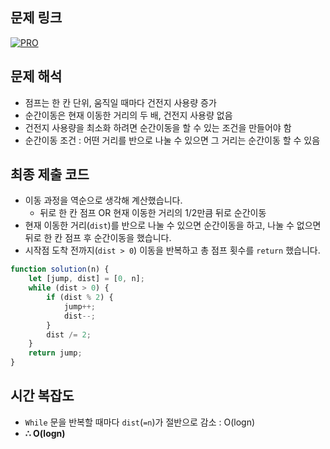## 문제 링크

[![PRO]][Link]

## 문제 해석

-   점프는 한 칸 단위, 움직일 때마다 건전지 사용량 증가
-   순간이동은 현재 이동한 거리의 두 배, 건전지 사용량 없음
-   건전지 사용량을 최소화 하려면 순간이동을 할 수 있는 조건을 만들어야 함
-   순간이동 조건 : 어떤 거리를 반으로 나눌 수 있으면 그 거리는 순간이동 할 수 있음

## 최종 제출 코드

-   이동 과정을 역순으로 생각해 계산했습니다.
    -   뒤로 한 칸 점프 OR 현재 이동한 거리의 1/2만큼 뒤로 순간이동
-   현재 이동한 거리(`dist`)를 반으로 나눌 수 있으면 순간이동을 하고, 나눌 수 없으면 뒤로 한 칸 점프 후 순간이동을 했습니다.
-   시작점 도착 전까지(`dist > 0`) 이동을 반복하고 총 점프 횟수를 `return` 했습니다.

```js
function solution(n) {
    let [jump, dist] = [0, n];
    while (dist > 0) {
        if (dist % 2) {
            jump++;
            dist--;
        }
        dist /= 2;
    }
    return jump;
}
```

## 시간 복잡도

-   `While` 문을 반복할 때마다 `dist`(`=n`)가 절반으로 감소 : O(logn)
-   **∴ O(logn)**

<!---------------------------------------------------------------------------->

[PRO]: https://github.com/chopinoff/js-algorithm/assets/107768516/6bb592e8-21d7-4244-91bb-8708f1f8ebb0
[BOJ]: https://github.com/chopinoff/js-algorithm/assets/107768516/ab4a009d-7575-4362-8a74-ebd2476570e4
[Link]: https://school.programmers.co.kr/learn/courses/30/lessons/12980

